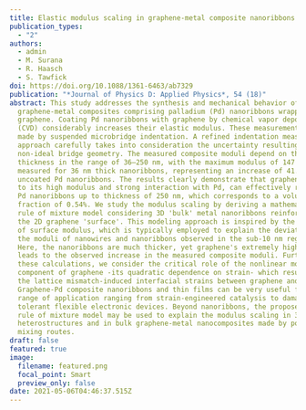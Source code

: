 ```yaml
---
title: Elastic modulus scaling in graphene-metal composite nanoribbons
publication_types:
  - "2"
authors:
  - admin
  - M. Surana
  - R. Haasch
  - S. Tawfick
doi: https://doi.org/10.1088/1361-6463/ab7329
publication: "*Journal of Physics D: Applied Physics*, 54 (18)"
abstract: This study addresses the synthesis and mechanical behavior of
  graphene-metal composites comprising palladium (Pd) nanoribbons wrapped with
  graphene. Coating Pd nanoribbons with graphene by chemical vapor deposition
  (CVD) considerably increases their elastic modulus. These measurements are
  made by suspended microbridge indentation. A refined indentation measurement
  approach carefully takes into consideration the uncertainty resulting from the
  non-ideal bridge geometry. The measured composite moduli depend on the ribbon
  thickness in the range of 36–250 nm, with the maximum modulus of 147 GPa
  measured for 36 nm thick nanoribbons, representing an increase of 41.6% over
  uncoated Pd nanoribbons. The results clearly demonstrate that graphene, owing
  to its high modulus and strong interaction with Pd, can effectively reinforce
  Pd nanoribbons up to thickness of 250 nm, which corresponds to a volume
  fraction of 0.54%. We study the modulus scaling by deriving a mathematical
  rule of mixture model considering 3D 'bulk' metal nanoribbons reinforced by
  the 2D graphene 'surface'. This modeling approach is inspired by the framework
  of surface modulus, which is typically employed to explain the deviations in
  the moduli of nanowires and nanoribbons observed in the sub-10 nm regime.
  Here, the nanoribbons are much thicker, yet graphene's extremely high modulus
  leads to the observed increase in the measured composite moduli. Further, in
  these calculations, we consider the critical role of the nonlinear modulus
  component of graphene -its quadratic dependence on strain- which results from
  the lattice mismatch-induced interfacial strains between graphene and Pd.
  Graphene-Pd composite nanoribbons and thin films can be very useful for a wide
  range of application ranging from strain-engineered catalysis to damage
  tolerant flexible electronic devices. Beyond nanoribbons, the proposed 3D/2D
  rule of mixture model may be used to explain the modulus scaling in 3D/2D
  heterostructures and in bulk graphene-metal nanocomposites made by powder
  mixing routes.
draft: false
featured: true
image:
  filename: featured.png
  focal_point: Smart
  preview_only: false
date: 2021-05-06T04:46:37.515Z
---
```


